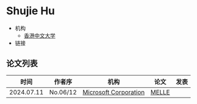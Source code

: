 # Shujie Hu

- 机构
  - [香港中文大学](../Institutions/CHN-CUHK_香港中文大学.md)
- 链接

## 论文列表

| 时间 | 作者序 | 机构 | 论文 | 发表 |
|:-:|:-:|---|---|---|
| 2024.07.11 | No.06/12 | [Microsoft Corporation](../Institutions/USA-Microsoft.md) | [MELLE](../Models/Speech_LLM/2024.07.11_MELLE.md) |
